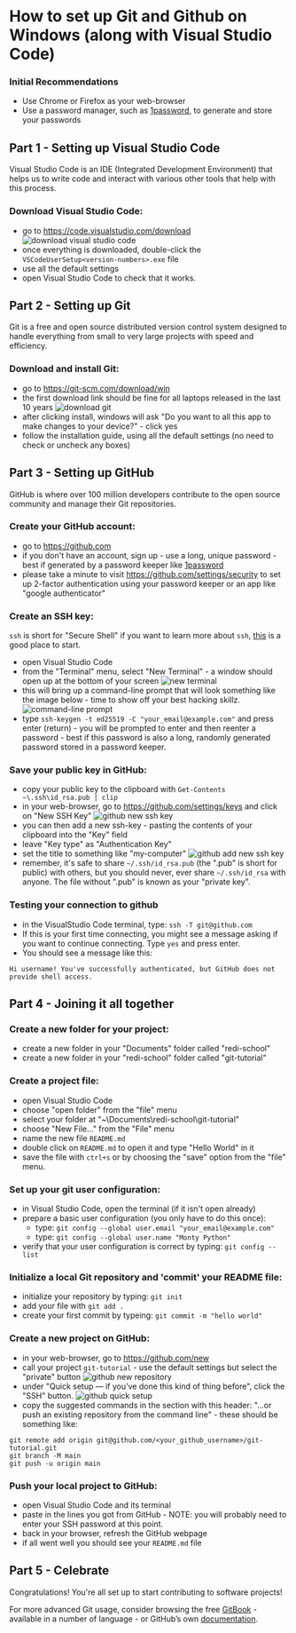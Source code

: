 ﻿# How to set up Git and Github on Windows (along with Visual Studio Code)

### Initial Recommendations
- Use Chrome or Firefox as your web-browser
- Use a password manager, such as [1password](https://1password.com/), to generate and store your passwords

## Part 1 - Setting up Visual Studio Code
Visual Studio Code is an IDE (Integrated Development Environment) that helps us to write code and interact with various other tools that help with this process.

### Download Visual Studio Code:
- go to https://code.visualstudio.com/download
![download visual studio code](images/download-visual-studio-code.png)
- once everything is downloaded, double-click the `VSCodeUserSetup<version-numbers>.exe` file
- use all the default settings
- open Visual Studio Code to check that it works.

## Part 2 - Setting up Git
Git is a free and open source distributed version control system designed to handle everything from small to very large projects with speed and efficiency.
### Download and install Git:
- go to https://git-scm.com/download/win
- the first download link should be fine for all laptops released in the last 10 years
![download git](images/download-git.png)
- after clicking install, windows will ask "Do you want to all this app to make changes to your device?" - click yes
- follow the installation guide, using all the default settings (no need to check or uncheck any boxes)

## Part 3 - Setting up GitHub
GitHub is where over 100 million developers contribute to the open source community and manage their Git repositories.
### Create your GitHub account:
- go to https://github.com
- if you don't have an account, sign up - use a long, unique password - best if generated by a password keeper like [1password](https://1password.com/)
- please take a minute to visit https://github.com/settings/security to set up 2-factor authentication using your password keeper or an app like "google authenticator"

### Create an SSH key:
`ssh` is short for "Secure Shell" if you want to learn more about `ssh`, [this](https://learn.microsoft.com/en-us/viva/glint/setup/sftp-ssh-key-gen) is a good place to start.
- open Visual Studio Code
- from the "Terminal" menu, select "New Terminal" - a window should open up at the bottom of your screen
![new terminal](images/new-terminal.png)
- this will bring up a command-line prompt that will look something like the image below - time to show off your best hacking skillz.
![command-line prompt](images/command-line-prompt.png)
- type `ssh-keygen -t ed25519 -C "your_email@example.com"` and press enter (return) - you will be prompted to enter and then reenter a password - best if this password is also a long, randomly generated password stored in a password keeper.
### Save your public key in GitHub:
- copy your public key to the clipboard with `Get-Contents ~\.ssh\id_rsa.pub | clip`
- in your web-browser, go to https://github.com/settings/keys and click on "New SSH Key"
![github new ssh key](images/github-new-ssh-key.png)
- you can then add a new ssh-key - pasting the contents of your clipboard into the "Key" field
- leave "Key type" as "Authentication Key"
- set the title to something like "my-computer"
![github add new ssh key](images/github-add-new-ssh-key.png)
- remember, it's safe to share `~/.ssh/id_rsa.pub` (the ".pub" is short for public) with others, but you should never, ever share `~/.ssh/id_rsa` with anyone. The file without ".pub" is known as your "private key".

### Testing your connection to github
- in the VisualStudio Code terminal, type: `ssh -T git@github.com`
- If this is your first time connecting, you might see a message asking if you want to continue connecting. Type `yes` and press enter.
- You should see a message like this:
```shell
Hi username! You've successfully authenticated, but GitHub does not provide shell access.
```

## Part 4 - Joining it all together
### Create a new folder for your project:
- create a new folder in your "Documents" folder called "redi-school"
- create a new folder in your "redi-school" folder called "git-tutorial"
### Create a project file:
- open Visual Studio Code
- choose "open folder" from the "file" menu
- select your folder at "~\Documents\redi-school\git-tutorial"
- choose "New File..." from the "File" menu
- name the new file `README.md`
- double click on `README.md` to open it and type "Hello World" in it
- save the file with `ctrl+s` or by choosing the "save" option from the "file" menu.
### Set up your git user configuration:
- in Visual Studio Code, open the terminal (if it isn't open already)
- prepare a basic user configuration (you only have to do this once):
    - type: `git config --global user.email "your_email@example.com"`
    - type: `git config --global user.name "Monty Python"`
- verify that your user configuration is correct by typing: `git config --list`
### Initialize a local Git repository and 'commit' your README file:
- initialize your repository by typing: `git init`
- add your file with `git add .`
- create your first commit by typeing: `git commit -m "hello world"`

### Create a new project on GitHub:
- in your web-browser, go to https://github.com/new
- call your project `git-tutorial` - use the default settings but select the "private" button
![github new repository](images/github-create-new-repository.png)
- under "Quick setup — if you’ve done this kind of thing before", click the "SSH" button.
![github quick setup](images/git-quick-setup.png)
- copy the suggested commands in the section with this header: "...or push an existing repository from the command line" - these should be something like:
```
git remote add origin git@github.com/<your_github_username>/git-tutorial.git
git branch -M main
git push -u origin main
```

### Push your local project to GitHub:
- open Visual Studio Code and its terminal
- paste in the lines you got from GitHub - NOTE: you will probably need to enter your SSH password at this point.
- back in your browser, refresh the GitHub webpage
- if all went well you should see your `README.md` file

## Part 5 - Celebrate
Congratulations! You're all set up to start contributing to software projects!

For more advanced Git usage, consider browsing the free [GitBook](https://git-scm.com/book/en/v2) - available in a number of language - or GitHub’s own [documentation](https://docs.github.com/en).
